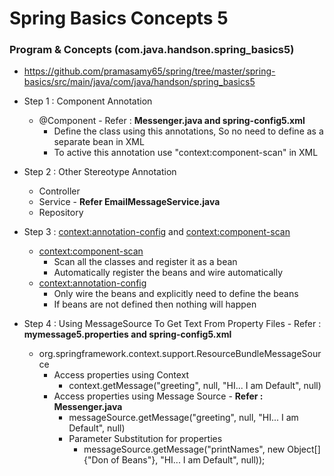 # Spring Basics Concepts 5

### Program & Concepts (com.java.handson.spring_basics5)
* https://github.com/pramasamy65/spring/tree/master/spring-basics/src/main/java/com/java/handson/spring_basics5
* Step 1 : Component Annotation			
	* @Component - Refer : **Messenger.java and  spring-config5.xml**
		* Define the class using this annotations, So no need to define as a separate bean in XML
		* To active this annotation use "context:component-scan" in XML
		
* Step 2 : Other Stereotype Annotation
	* Controller
	* Service - **Refer EmailMessageService.java**
	* Repository
	
* Step 3 : <context:annotation-config> and <context:component-scan>
	* <context:component-scan> 
		* Scan all the classes and register it as a bean
		* Automatically register the beans and wire automatically
	* <context:annotation-config>
		* Only wire the beans and explicitly need to define the beans
		* If beans are not defined then nothing will happen
		
* Step 4 : Using MessageSource To Get Text From Property Files - Refer : **mymessage5.properties and spring-config5.xml**
	* org.springframework.context.support.ResourceBundleMessageSource
		* Access properties using Context
			* context.getMessage("greeting", null, "HI... I am Default", null) 
		* Access properties using Message Source - **Refer : Messenger.java**
			* messageSource.getMessage("greeting", null, "HI... I am Default", null)
			* Parameter Substitution for properties
				* messageSource.getMessage("printNames", new Object[] {"Don of Beans"}, "HI... I am Default", null));

		
		
